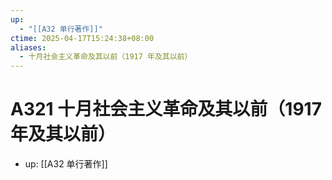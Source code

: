 ```yaml
---
up:
  - "[[A32 单行著作]]"
ctime: 2025-04-17T15:24:38+08:00
aliases:
  - 十月社会主义革命及其以前（1917 年及其以前）
---
```


# A321 十月社会主义革命及其以前（1917 年及其以前）

- up: [[A32 单行著作]]
